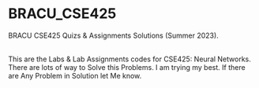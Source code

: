 # BRACU_CSE425

BRACU CSE425 Quizs &amp; Assignments Solutions (Summer 2023). <br> <br>

This are the Labs & Lab Assignments codes for CSE425: Neural Networks. There are lots of way to Solve this Problems. I am trying my best. If there are Any Problem in Solution let Me know.<br>

<!-- <h2>Topics</h2>
<ul>
  <li> </li>
  <li> </li>
  <li> </li>
</ul> -->

